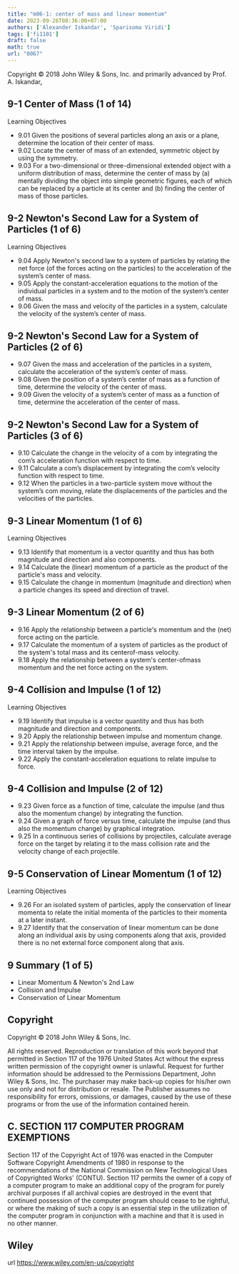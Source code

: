 ```yaml
---
title: "m06-1: center of mass and linear momentum"
date: 2023-09-26T08:36:00+07:00
authors: ['Alexander Iskandar', 'Sparisoma Viridi']
tags: ['fi1101']
draft: false
math: true
url: "0067"
---
```

Copyright © 2018 John Wiley & Sons, Inc. and primarily advanced by Prof. A. Iskandar[.](https://cdn-edunex.itb.ac.id/27677-Elementary-Physics-I/16711-Momentum-Linear-/1695691865898_Handout-FI1101-Module_06-1---ch09a.pdf)


## 9-1 Center of Mass (1 of 14)
Learning Objectives
+ 9.01 Given the positions of several particles along an axis or a
plane, determine the location of their center of mass.
+ 9.02 Locate the center of mass of an extended, symmetric
object by using the symmetry.
+ 9.03 For a two-dimensional or three-dimensional extended
object with a uniform distribution of mass, determine the
center of mass by (a) mentally dividing the object into
simple geometric figures, each of which can be replaced
by a particle at its center and (b) finding the center of
mass of those particles.


## 9-2 Newton's Second Law for a System of Particles (1 of 6)
Learning Objectives
+ 9.04 Apply Newton's second law to a system of particles by
relating the net force (of the forces acting on the
particles) to the acceleration of the system’s center of
mass.
+ 9.05 Apply the constant-acceleration equations to the motion
of the individual particles in a system and to the motion
of the system’s center of mass.
+ 9.06 Given the mass and velocity of the particles in a system,
calculate the velocity of the system’s center of mass.


## 9-2 Newton's Second Law for a System of Particles (2 of 6)
+ 9.07 Given the mass and acceleration of the particles in a
system, calculate the acceleration of the system’s
center of mass.
+ 9.08 Given the position of a system’s center of mass as a
function of time, determine the velocity of the center
of mass.
+ 9.09 Given the velocity of a system’s center of mass as a
function of time, determine the acceleration of the
center of mass.


## 9-2 Newton's Second Law for a System of Particles (3 of 6)
+ 9.10 Calculate the change in the velocity of a com by
integrating the com’s acceleration function with
respect to time.
+ 9.11 Calculate a com’s displacement by integrating the
com’s velocity function with respect to time.
+ 9.12 When the particles in a two-particle system move
without the system’s com moving, relate the
displacements of the particles and the velocities of
the particles.


## 9-3 Linear Momentum (1 of 6)
Learning Objectives
+ 9.13 Identify that momentum is a vector quantity and thus
has both magnitude and direction and also
components.
+ 9.14 Calculate the (linear) momentum of a particle as the
product of the particle's mass and velocity.
+ 9.15 Calculate the change in momentum (magnitude and
direction) when a particle changes its speed and
direction of travel.


## 9-3 Linear Momentum (2 of 6)
+ 9.16 Apply the relationship between a particle's
momentum and the (net) force acting on the particle.
+ 9.17 Calculate the momentum of a system of particles as
the product of the system's total mass and its centerof-mass velocity.
+ 9.18 Apply the relationship between a system's center-ofmass momentum and the net force acting on the
system.


## 9-4 Collision and Impulse (1 of 12)
Learning Objectives
+ 9.19 Identify that impulse is a vector quantity and thus
has both magnitude and direction and components.
+ 9.20 Apply the relationship between impulse and
momentum change.
+ 9.21 Apply the relationship between impulse, average
force, and the time interval taken by the impulse.
+ 9.22 Apply the constant-acceleration equations to relate
impulse to force.


## 9-4 Collision and Impulse (2 of 12)
+ 9.23 Given force as a function of time, calculate the
impulse (and thus also the momentum change) by
integrating the function.
+ 9.24 Given a graph of force versus time, calculate the
impulse (and thus also the momentum change) by
graphical integration.
+ 9.25 In a continuous series of collisions by projectiles,
calculate average force on the target by relating it to
the mass collision rate and the velocity change of
each projectile.


## 9-5 Conservation of Linear Momentum (1 of 12)
Learning Objectives
+ 9.26 For an isolated system of particles, apply the
conservation of linear momenta to relate the initial
momenta of the particles to their momenta at a later
instant.
+ 9.27 Identify that the conservation of linear momentum
can be done along an individual axis by using
components along that axis, provided there is no net
external force component along that axis.


## 9 Summary (1 of 5)
+ Linear Momentum & Newton's 2nd Law
+ Collision and Impulse
+ Conservation of Linear Momentum


## Copyright
Copyright © 2018 John Wiley & Sons, Inc.

All rights reserved. Reproduction or translation of this work beyond that permitted in Section 117 of the 1976 United States Act without the express written permission of the copyright owner is unlawful. Request for further information should be addressed to the Permissions Department, John Wiley & Sons, Inc. The purchaser may make back-up copies for his/her own use only and not for distribution or resale. The Publisher assumes no responsibility for errors, omissions, or damages, caused by the use of these programs or from the use of the information contained herein.


## C. SECTION 117 COMPUTER PROGRAM EXEMPTIONS
Section 117 of the Copyright Act of 1976 was enacted in the Computer Software Copyright Amendments of 1980 in response to the recommendations of the National Commission on New Technological Uses of Copyrighted Works' (CONTU). Section 117 permits the owner of a copy of a computer program to make an additional copy of the program for purely archival purposes if all archival copies are destroyed in the event that continued possession of the computer program should cease to be rightful, or where the making of such a copy is an essential step in the utilization of the computer program in conjunction with a machine and that it is used in no other manner.


## Wiley
url https://www.wiley.com/en-us/copyright